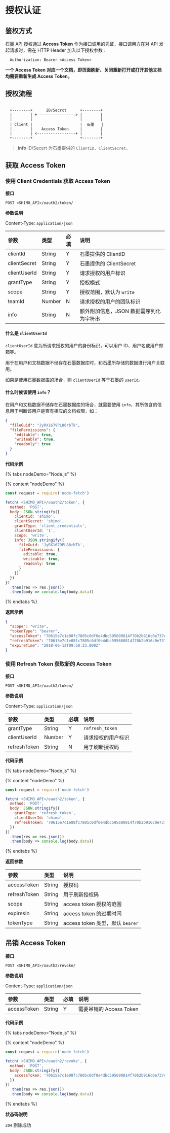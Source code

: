 # 授权认证

## 鉴权方式

石墨 API 授权通过 **Access Token** 作为接口调用的凭证，接口调用方在对 API 发起请求时，需在 HTTP Header 加入以下授权参数：

```
  Authorization: Bearer <Access Token>
```

**一个 Access Token 对应一个文档，即页面刷新、关闭重新打开或打开其他文档均需要重新生成 Access Token。**

## 授权流程

```

  +--------+      ID/Secrct      +--------+
  |        | +-----------------> |        |
  |        |                     |        |
  | Client |                     |  石墨   |
  |        |    Access Token     |        |
  |        | <-----------------+ |        |
  +--------+                     +--------+

```

> **info**
> ID/Secert 为石墨提供的 `ClientID`、`ClientSecret`。


## 获取 Access Token

### 使用 Client Credentials 获取 Access Token

**接口**

`POST <SHIMO_API>/oauth2/token/`

**参数说明**

Content-Type: `application/json`

| 参数           | 类型   | 必填 | 说明                   |
| :------------ | :----- | :-- | :---                  |
| clientId     | String | Y   | 石墨提供的 ClientID     |
| clientSecret | String | Y   | 石墨提供的 ClientSecret |
| clientUserId | String | Y   | 请求授权的用户标识       |
| grantType    | String | Y   | 授权模式  |
| scope    | String | Y   | 授权范围，默认为 `write`  |
| teamId | Number | N   | 请求授权的用户的团队标识       |
| info | String | N   | 额外附加信息，JSON 数据需序列化为字符串  |

#### 什么是 `clientUserId`

`clientUserId` 意为所请求授权的用户的身份标识，可以用户 ID、用户名或用户邮箱等。

用于在用户和文档数据不储存在石墨数据库时，和石墨所存储的数据进行用户关联用。

如果是使用石墨数据库的场合，则 `clientUserId` 等于石墨的 `userId`。

#### 什么时候该使用 `info`？

在用户和文档数据不储存在石墨数据库的场合，就需要使用 `info`，其所包含的信息用于判断该用户是否有相应的文档权限，如：

```json
{
  "fileGuid": "JyRX1679PL86rbTk",
  "filePermissions": {
    "editable": true,
    "writeable": true,
    "readonly": true
  }
}
```

**代码示例**

{% tabs nodeDemo="Node.js" %}

{% content "nodeDemo" %}

```js
const request = require('node-fetch')

fetch('<SHIMO_API>/oauth2/token', {
  method: 'POST',
  body: JSON.stringify({
    clientId: 'shimo',
    clientSecret: 'shimo',
    grantType: 'client_credentials',
    clientUserId: '1',
    scope: 'write',
    info: JSON.stringify({
      fileGuid: 'JyRX1679PL86rbTk',
      filePermissions: {
        editable: true,
        writeable: true,
        readonly: true
      }
    })
  })
})
  .then(res => res.json())
  .then(body => console.log(body.data))
```

{% endtabs %}

**返回示例**

```json
{
  "scope": "write",
  "tokenType": "bearer",
  "accessToken": "70615e7c1e08fc7805c0df0e4dbc595600814f70b2b916c0e737e6ca2f914e7d",
  "refreshToken": "70615e7c1e08fc7805c0df0e4dbc595600814f70b2b916c0e737e6ca2f914e7d",
  "expireTime": "2018-06-12T09:50:23.000Z"
}
```

### 使用 Refresh Token 获取新的 Access Token

**接口**

`POST <SHIMO_API>/oauth2/token/`

**参数说明**

Content-Type: `application/json`

| 参数           | 类型   | 必填 | 说明                   |
| :------------ | :----- | :-- | :---                  |
| grantType    | String | Y   | `refresh_token` |
| clientUserId       | Number | Y   | 请求授权的用户标识       |
| refreshToken | String | N   | 用于刷新授权码 |


**代码示例**

{% tabs nodeDemo="Node.js" %}

{% content "nodeDemo" %}

```js
const request = require('node-fetch')

fetch('<SHIMO_API>/oauth2/token', {
  method: 'POST',
  body: JSON.stringify({
    grantType: 'refresh_token',
    clientUserId: 'shimo',
    refreshToken: '70615e7c1e08fc7805c0df0e4dbc595600814f70b2b916c0e737e6ca2f914e7d'
  })
})
  .then(res => res.json())
  .then(body => console.log(body.data))
```

{% endtabs %}

**返回参数**

| 参数          | 类型   | 说明                            |
| :----------- | :----- | :--                            |
| accessToken | String | 授权码                          |
| refreshToken | String | 用于刷新授权码                    |
| scope        | String | access token 授权的范围          |
| expiresIn  | String | access token 的过期时间          |
| tokenType   | String | access token 类型，默认 `bearer` |

## 吊销 Access Token

**接口**

`POST <SHIMO_API>/oauth2/revoke/`

**参数说明**

Content-Type: `application/json`

| 参数           | 类型   | 必填 | 说明                   |
| :------------ | :----- | :-- | :---                  |
| accessToken    | String | Y   | 需要吊销的 Access Token |


**代码示例**

{% tabs nodeDemo="Node.js" %}

{% content "nodeDemo" %}

```js
const request = require('node-fetch')

fetch('<SHIMO_API>/oauth2/revoke', {
  method: 'POST',
  body: JSON.stringify({
    accessToken: '70615e7c1e08fc7805c0df0e4dbc595600814f70b2b916c0e737e6ca2f914e7d'
  })
})
  .then(res => res.json())
  .then(body => console.log(body.data))
```

{% endtabs %}

**状态码说明**

`204` 删除成功
